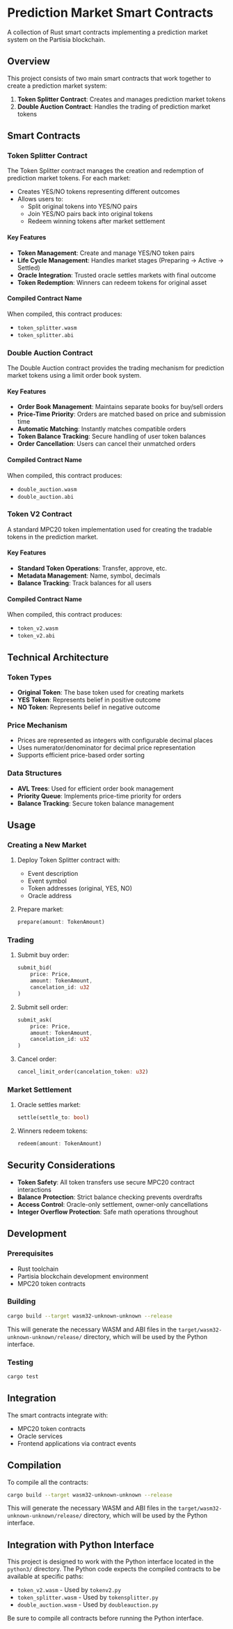 # Prediction Market Smart Contracts

A collection of Rust smart contracts implementing a prediction market system on the Partisia blockchain.

## Overview

This project consists of two main smart contracts that work together to create a prediction market system:

1. **Token Splitter Contract**: Creates and manages prediction market tokens
2. **Double Auction Contract**: Handles the trading of prediction market tokens

## Smart Contracts

### Token Splitter Contract

The Token Splitter contract manages the creation and redemption of prediction market tokens. For each market:

- Creates YES/NO tokens representing different outcomes
- Allows users to:
  - Split original tokens into YES/NO pairs
  - Join YES/NO pairs back into original tokens
  - Redeem winning tokens after market settlement

#### Key Features

- **Token Management**: Create and manage YES/NO token pairs
- **Life Cycle Management**: Handles market stages (Preparing → Active → Settled)
- **Oracle Integration**: Trusted oracle settles markets with final outcome
- **Token Redemption**: Winners can redeem tokens for original asset

#### Compiled Contract Name

When compiled, this contract produces:

- `token_splitter.wasm`
- `token_splitter.abi`

### Double Auction Contract

The Double Auction contract provides the trading mechanism for prediction market tokens using a limit order book system.

#### Key Features

- **Order Book Management**: Maintains separate books for buy/sell orders
- **Price-Time Priority**: Orders are matched based on price and submission time
- **Automatic Matching**: Instantly matches compatible orders
- **Token Balance Tracking**: Secure handling of user token balances
- **Order Cancellation**: Users can cancel their unmatched orders

#### Compiled Contract Name

When compiled, this contract produces:

- `double_auction.wasm`
- `double_auction.abi`

### Token V2 Contract

A standard MPC20 token implementation used for creating the tradable tokens in the prediction market.

#### Key Features

- **Standard Token Operations**: Transfer, approve, etc.
- **Metadata Management**: Name, symbol, decimals
- **Balance Tracking**: Track balances for all users

#### Compiled Contract Name

When compiled, this contract produces:

- `token_v2.wasm`
- `token_v2.abi`

## Technical Architecture

### Token Types

- **Original Token**: The base token used for creating markets
- **YES Token**: Represents belief in positive outcome
- **NO Token**: Represents belief in negative outcome

### Price Mechanism

- Prices are represented as integers with configurable decimal places
- Uses numerator/denominator for decimal price representation
- Supports efficient price-based order sorting

### Data Structures

- **AVL Trees**: Used for efficient order book management
- **Priority Queue**: Implements price-time priority for orders
- **Balance Tracking**: Secure token balance management

## Usage

### Creating a New Market

1. Deploy Token Splitter contract with:

   - Event description
   - Event symbol
   - Token addresses (original, YES, NO)
   - Oracle address

2. Prepare market:
   ```rust
   prepare(amount: TokenAmount)
   ```

### Trading

1. Submit buy order:

   ```rust
   submit_bid(
       price: Price,
       amount: TokenAmount,
       cancelation_id: u32
   )
   ```

2. Submit sell order:

   ```rust
   submit_ask(
       price: Price,
       amount: TokenAmount,
       cancelation_id: u32
   )
   ```

3. Cancel order:
   ```rust
   cancel_limit_order(cancelation_token: u32)
   ```

### Market Settlement

1. Oracle settles market:

   ```rust
   settle(settle_to: bool)
   ```

2. Winners redeem tokens:
   ```rust
   redeem(amount: TokenAmount)
   ```

## Security Considerations

- **Token Safety**: All token transfers use secure MPC20 contract interactions
- **Balance Protection**: Strict balance checking prevents overdrafts
- **Access Control**: Oracle-only settlement, owner-only cancellations
- **Integer Overflow Protection**: Safe math operations throughout

## Development

### Prerequisites

- Rust toolchain
- Partisia blockchain development environment
- MPC20 token contracts

### Building

```bash
cargo build --target wasm32-unknown-unknown --release
```

This will generate the necessary WASM and ABI files in the `target/wasm32-unknown-unknown/release/` directory, which will be used by the Python interface.

### Testing

```bash
cargo test
```

## Integration

The smart contracts integrate with:

- MPC20 token contracts
- Oracle services
- Frontend applications via contract events

## Compilation

To compile all the contracts:

```bash
cargo build --target wasm32-unknown-unknown --release
```

This will generate the necessary WASM and ABI files in the `target/wasm32-unknown-unknown/release/` directory, which will be used by the Python interface.

## Integration with Python Interface

This project is designed to work with the Python interface located in the `python3/` directory. The Python code expects the compiled contracts to be available at specific paths:

- `token_v2.wasm` - Used by `tokenv2.py`
- `token_splitter.wasm` - Used by `tokensplitter.py`
- `double_auction.wasm` - Used by `doubleauction.py`

Be sure to compile all contracts before running the Python interface.
